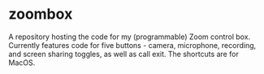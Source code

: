 # zoombox

A repository hosting the code for my (programmable) Zoom control box. Currently features code for five buttons - camera, microphone, recording, and screen sharing toggles, as well as call exit. The shortcuts are for MacOS.
